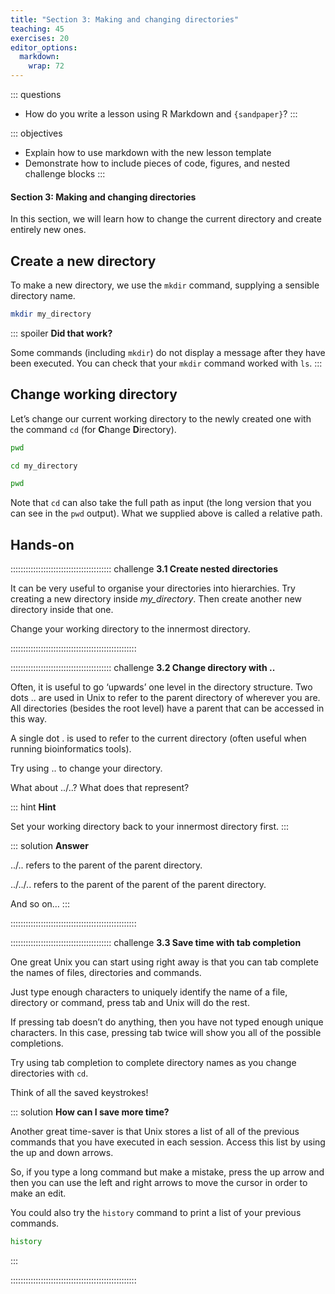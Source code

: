 ```yaml
---
title: "Section 3: Making and changing directories"
teaching: 45
exercises: 20
editor_options: 
  markdown: 
    wrap: 72
---
```


::: questions
-   How do you write a lesson using R Markdown and `{sandpaper}`?
:::


::: objectives
-   Explain how to use markdown with the new lesson template
-   Demonstrate how to include pieces of code, figures, and nested challenge blocks
:::

#### Section 3: Making and changing directories

In this section, we will learn how to change the current directory and create entirely new ones.

## Create a new directory

To make a new directory, we use the `mkdir` command, supplying a sensible directory name.

```bash
mkdir my_directory
```

::: spoiler
**Did that work?**

Some commands (including `mkdir`) do not display a message after they have been executed. You can check that your `mkdir` command worked with `ls`.
:::

## Change working directory

Let’s change our current working directory to the newly created one with the command `cd` (for **C**hange **D**irectory).

```bash
pwd
```

```bash
cd my_directory
```

```bash
pwd
```

Note that `cd` can also take the full path as input (the long version that you can see in the `pwd` output). What we supplied above is called a relative path.

## Hands-on

:::::::::::::::::::::::::::::::::::::::: challenge
**3.1 Create nested directories**

It can be very useful to organise your directories into hierarchies. Try creating a new directory inside _my_directory_. Then create another new directory inside that one.

Change your working directory to the innermost directory.

::::::::::::::::::::::::::::::::::::::::::::::::::

:::::::::::::::::::::::::::::::::::::::: challenge
**3.2 Change directory with ..**

Often, it is useful to go ‘upwards’ one level in the directory structure. Two dots .. are used in Unix to refer to the parent directory of wherever you are. All directories (besides the root level) have a parent that can be accessed in this way.

A single dot . is used to refer to the current directory (often useful when running bioinformatics tools).

Try using .. to change your directory.

What about ../..? What does that represent?

::: hint
**Hint**

Set your working directory back to your innermost directory first.
:::

::: solution
**Answer**

../.. refers to the parent of the parent directory.

../../.. refers to the parent of the parent of the parent directory.

And so on…
:::

::::::::::::::::::::::::::::::::::::::::::::::::::

:::::::::::::::::::::::::::::::::::::::: challenge
**3.3 Save time with tab completion**

One great Unix you can start using right away is that you can tab complete the names of files, directories and commands.

Just type enough characters to uniquely identify the name of a file, directory or command, press tab and Unix will do the rest.

If pressing tab doesn’t do anything, then you have not typed enough unique characters. In this case, pressing tab twice will show you all of the possible completions.

Try using tab completion to complete directory names as you change directories with `cd`.

Think of all the saved keystrokes!

::: solution
**How can I save more time?**

Another great time-saver is that Unix stores a list of all of the previous commands that you have executed in each session. Access this list by using the up and down arrows.

So, if you type a long command but make a mistake, press the up arrow and then you can use the left and right arrows to move the cursor in order to make an edit.

You could also try the `history` command to print a list of your previous commands.

```bash
history
```
:::

::::::::::::::::::::::::::::::::::::::::::::::::::

